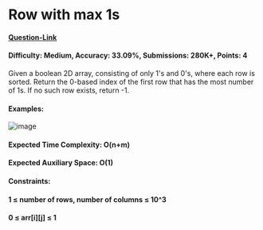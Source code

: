 # Row with max 1s
#### [Question-Link](https://www.geeksforgeeks.org/problems/row-with-max-1s0023/1)
#### Difficulty: Medium, Accuracy: 33.09%, Submissions: 280K+, Points: 4
Given a boolean 2D array, consisting of only 1's and 0's, where each row is sorted. Return the 0-based index of the first row that has the most number of 1s. If no such row exists, return -1.

#### Examples:
![image](https://github.com/user-attachments/assets/cdb77600-abdc-4ad0-8292-eb1083b7b2bc)
#### Expected Time Complexity: O(n+m)
#### Expected Auxiliary Space: O(1)

#### Constraints:
#### 1 ≤ number of rows, number of columns ≤ 10^3
#### 0 ≤ arr[i][j] ≤ 1 
